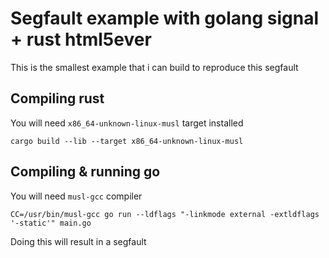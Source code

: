 # Segfault example with golang signal + rust html5ever

This is the smallest example that i can build to reproduce this segfault

## Compiling rust

You will need `x86_64-unknown-linux-musl` target installed

```
cargo build --lib --target x86_64-unknown-linux-musl
``` 

## Compiling & running go

You will need `musl-gcc` compiler

```
CC=/usr/bin/musl-gcc go run --ldflags "-linkmode external -extldflags '-static'" main.go
```

Doing this will result in a segfault